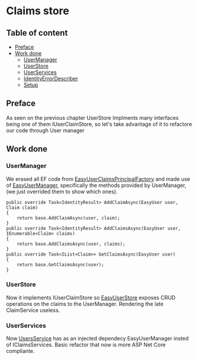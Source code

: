 # Claims store

## Table of content

- [Preface](#Preface)
- [Work done](#Work-done)
    - [UserManager](#UserManager)
    - [UserStore](#UserStore)
    - [UserServices](#UserServices)
    - [IdentityErrorDescriber](#IdentityErrorDescriber)
    - [Setup](#Setup)

## Preface

As seen on the previous chapter UserStore Implments many interfaces being one of them IUserClaimStore<TUser>, so let's take advantage of it to refactore our code through User manager

## Work done

### UserManager

We erased all EF code from [EasyUserClaimsPrincipalFactory](/src/Ambseny.WebAplication/Data/User/EasyUserClaimsPrincipalFactory.cs) and made use of 
[EasyUserManager](/src/Ambseny.WebAplication/Data/User/EasyUserManager.cs), 
specifically the methods provided by UserManager, (we just overrided them to show which ones).
```
public override Task<IdentityResult> AddClaimAsync(EasyUser user, Claim claim)
{
    return base.AddClaimAsync(user, claim);
}
public override Task<IdentityResult> AddClaimsAsync(EasyUser user, IEnumerable<Claim> claims)
{
    return base.AddClaimsAsync(user, claims);
}
public override Task<IList<Claim>> GetClaimsAsync(EasyUser user)
{
    return base.GetClaimsAsync(user);
}
```

### UserStore

Now it implements IUserClaimStore<EasyUser> so [EasyUserStore](/src/Ambseny.WebAplication/Data/User/EasyUserStore.cs) exposes CRUD operations on the claims to the UserManager. Rendering the late ClaimService useless.

### UserServices
Now [UsersService](/src/Ambseny.WebAplication/Services/Users/UsersService.cs) has as an injected dependecy EasyUserManager insted of IClaimsServices.
Basic refactor that now is more ASP Net Core compliante.